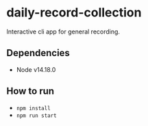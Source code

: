 # daily-record-collection
 Interactive cli app for general recording.

## Dependencies
- Node v14.18.0

## How to run
- ```npm install```
- ```npm run start```